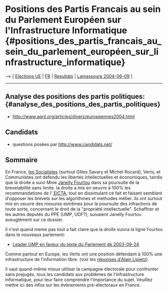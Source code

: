 # Positions des Partis Francais au sein du Parlement Européen sur l\'Infrastructure Informatique {#positions_des_partis_francais_au_sein_du_parlement_européen_sur_linfrastructure_informatique}

\--\> \[ [ Elections UE](ElectAct0405Fr "wikilink") \| [
FR](ElectFr0405Fr "wikilink") \| [
Resultats](ElectResuFr0406En "wikilink") \| [ Lamassoure
2004-06-09](Lamassoure040609Fr "wikilink") \]

------------------------------------------------------------------------

## Analyse des positions des partis politiques: {#analyse_des_positions_des_partis_politiques}

-   <http://www.april.org/articles/divers/europeennes2004.html>

## Candidats

-   questions posées par <http://www.candidats.net/>

## Sommaire

En France, [les
Socialistes](http://www.parti-socialiste.fr/tic/ps-tic_2002.php "wikilink")
(surtout Gilles Savary et Michel Rocard), Verts, et Communistes ont
defendu les libertés intellectuelles et économiques, tandis que la
droite a suivi Mme [ Janelly Fourtou](SwpatjfourtouFr "wikilink") dans
sa poursuite de la brevetabilité sans limite. la droite a mis en oeuvre
à 100% les recommandations de l\'[ EICTA](SwpateictaEn "wikilink"), tout
en dissimulant ce fait et faisant semblant d\'opposer les brevets sur
les algorithmes et methodes métier. ils ont surtout mis en oeuvre des
mesures extrêmes pour la poursuite des infractions de toute sorte,
concernant le droit de la \"propriété intellectuelle\". Schaffner et les
autres deputés du PPE (UMP, UDF?), suivaient Janelly Fourtou aveuglément
sur ce dossier.

Il n\'est quand meme pas tout a fait claire que la droite suivra la
ligne Fourtou dans le nouveaux parlement:

-   [ Leader UMP en faveur du texte du Parlement de
    2003-09-24](Lamassoure040609Fr "wikilink")

Comme partout en Europe, les Verts ont une position défendant à 100% une
infrastructure de l\'information libre. (voir les [ réponses d\'Alain
Lipietz](Lipietz040603Fr "wikilink")).

Il vaut quand-même mieux utiliser la campagne électorale pour confronter
sans prejugés, tous les candidats aux problèmes de l\'infrastructure
informatique, pour leur faire comprendre l\'importance du sujet.
Veuillez mettre ici des infos sur les évènements pré-électoraux en
France.
